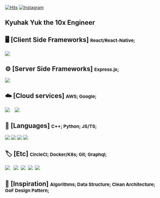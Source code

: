 [![Hits](https://hits.seeyoufarm.com/api/count/incr/badge.svg?url=https%3A%2F%2Fgithub.com%2Fkyuhakyuk)](https://hits.seeyoufarm.com)
[![Instagram](http://img.shields.io/badge/-Instagram-E4405F?style=flat-square&logo=instagram&logoColor=white&link=https://www.instagram.com/kyuhak_0330/?hl=ko)](https://www.instagram.com/kyuhak_0330/?hl=ko)

<h2>Kyuhak Yuk the 10x Engineer</h2>

<div>
<h2>🖥 [Client Side Frameworks] <span style='font-size: 15px'>React/React-Native;</span></h2>
<img src="https://img.icons8.com/plasticine/50/000000/react.png"/>
</div>

<div>
<h2>⚙️ [Server Side Frameworks] <span style='font-size: 15px'>Express.js;</span></h2>
<img src="https://img.icons8.com/color/50/000000/nodejs.png"/>
</div>

<div>
<h2>☁️ [Cloud services] <span style='font-size: 15px'>AWS; Google;</span></h2>
<img src="https://img.icons8.com/color/50/000000/amazon-web-services.png"/> &nbsp;&nbsp;
<img src="https://img.icons8.com/color/50/000000/google-cloud-platform.png"/>
</div>

<div>
<h2>📗 [Languages] <span style='font-size: 15px'>C++; Python; JS/TS;</span></h2>
<img src="https://img.icons8.com/nolan/50/c-plus-plus.png"/>
<img src="https://img.icons8.com/color/50/000000/python.png"/>
<img src="https://img.icons8.com/color/50/000000/javascript.png"/>
<img src="https://img.icons8.com/color/50/000000/typescript.png"/>
</div>

<div>
<h2>🏷 [Etc] <span style='font-size: 15px'>CircleCI; Docker/K8s; Git; Graphql; </span></h2>
<img src="https://img.icons8.com/color/50/000000/circleci.png"/>&nbsp;&nbsp;
<img src="https://img.icons8.com/dusk/50/000000/docker.png"/>&nbsp;
<img src="https://img.icons8.com/color/50/000000/kubernetes.png"/>&nbsp;
<img src="https://img.icons8.com/ios-filled/50/000000/git.png"/>&nbsp;
<img src="https://img.icons8.com/color/50/000000/graphql.png"/> &nbsp;
</div>

<div>
<h2>📃 [Inspiration] <span style='font-size: 15px'>Algorithms; Data Structure; Clean Architecture; GoF Design Pattern;</span></h2>
</div>
